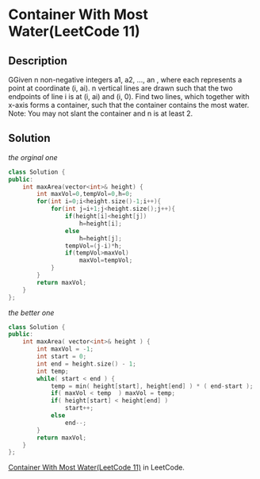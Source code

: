 # Container With Most Water(LeetCode 11)  
## Description
GGiven n non-negative integers a1, a2, ..., an , where each represents a point at coordinate (i, ai). n vertical lines are drawn such that the two endpoints of line i is at (i, ai) and (i, 0). Find two lines, which together with x-axis forms a container, such that the container contains the most water.
Note: You may not slant the container and n is at least 2.

## Solution
_the orginal one_
```cpp
class Solution {
public:
    int maxArea(vector<int>& height) {
        int maxVol=0,tempVol=0,h=0;
        for(int i=0;i<height.size()-1;i++){
            for(int j=i+1;j<height.size();j++){
                if(height[i]<height[j])
                    h=height[i];
                else    
                    h=height[j];
                tempVol=(j-i)*h;
                if(tempVol>maxVol)
                    maxVol=tempVol;
            }
        }
        return maxVol;
    }
};
```
_the better one_
```cpp
class Solution {
public:
    int maxArea( vector<int>& height ) {
        int maxVol = -1;
        int start = 0;
        int end = height.size() - 1;
        int temp;
        while( start < end ) {
            temp = min( height[start], height[end] ) * ( end-start );
            if( maxVol < temp  ) maxVol = temp;
            if( height[start] < height[end] )
                start++;
            else
                end--;
        }
        return maxVol;
    }
};
```

[Container With Most Water(LeetCode 11)](https://leetcode.com/problems/container-with-most-water/) in LeetCode.